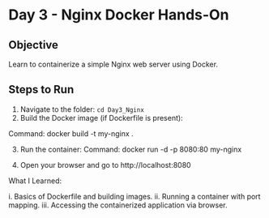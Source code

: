 # Day 3 - Nginx Docker Hands-On

## Objective
Learn to containerize a simple Nginx web server using Docker.

## Steps to Run
1. Navigate to the folder: `cd Day3_Nginx`
2. Build the Docker image (if Dockerfile is present):

Command:
	docker build -t my-nginx .

3. Run the container:
Command:
	docker run -d -p 8080:80 my-nginx

4. Open your browser and go to http://localhost:8080

What I Learned:
													 
i. Basics of Dockerfile and building images.
ii. Running a container with port mapping.
iii. Accessing the containerized application via browser.

